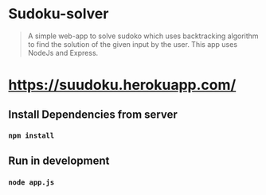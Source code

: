 # Sudoku-solver
> A simple web-app to solve sudoko which uses backtracking algorithm to find the solution of the given input by the user.
> This app uses NodeJs and Express.
# https://suudoku.herokuapp.com/
## Install Dependencies from server
### `npm install`
## Run in development
### `node app.js`
